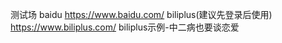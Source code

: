 测试场
baidu   <https://www.baidu.com/>
biliplus(建议先登录后使用)   <https://www.biliplus.com/>
  biliplus示例-中二病也要谈恋爱
